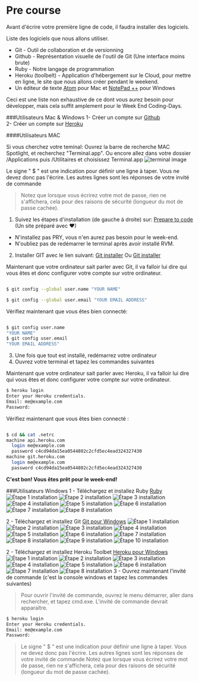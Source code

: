 Pre course
================

Avant d'écrire votre première ligne de code, il faudra installer des logiciels.

Liste des logiciels que nous allons utiliser.

- Git - Outil de collaboration et de versionning
- Github - Représentation visuelle de l'outil de Git (Une interface moins brute)
- Ruby - Notre langage de programmation
- Heroku (toolbelt) - Application d'hébergement sur le Cloud, pour mettre en ligne, le site que nous allons créer pendant le weekend.
- Un éditeur de texte [Atom](https://atom.io/ "Atom.io") pour Mac et [NotePad ++](https://notepad-plus-plus.org/fr/ "NotePad ++") pour Windows

Ceci est une liste non exhaustive de ce dont vous aurez besoin pour développer, mais cela suffit amplement pour le Week End Coding-Days.

###Utilisateurs Mac & Windows
1- Créer un compte sur [Github](https://github.com/join "Github")                                            
2- Créer un compte sur [Heroku](https://signup.heroku.com/ "Heroku")   


####Utilisateurs MAC

Si vous cherchez votre teminal: Ouvrez la barre de recherche MAC Spotlight, et recherchez "Terminal.app".
Ou encore allez dans votre dossier /Applications puis /Utilitaires et choisissez Terminal.app
![terminal image](http://apple.blogovlow.com/files/2012/02/Terminal.png)

Le signe " $ " est une indication pour définir une ligne à taper. Vous ne devez donc pas l'écrire. Les autres lignes sont les réponses de votre invité de commande

>Notez que lorsque vous écrirez votre mot de passe, rien ne s'affichera, cela pour des raisons de sécurité (longueur du mot de passe cachée).

1. Suivez les étapes d'installation (de gauche à droite) sur: [Prepare to code](http://www.preparetocode.io/mac/essential/ "prepare to code") (Un site préparé avec &#9829;)      

>
- N'installez pas PRY, vous n'en aurez pas besoin pour le week-end.
- N'oubliez pas de redémarrer le terminal après avoir installé RVM.

2. Installer GIT avec le lien suivant:
[Git installer](https://git-scm.com/download/mac "Git installer")
Ou
[Git installer](https://sourceforge.net/projects/git-osx-installer/files/latest/download "Git installer")

Maintenant que votre ordinateur sait parler avec Git, il va falloir lui dire qui vous êtes et donc configurer votre compte sur votre ordinateur.

```bash

$ git config --global user.name "YOUR NAME"

$ git config --global user.email "YOUR EMAIL ADDRESS"

```

Vérifiez maintenant que vous êtes bien connecté:

```bash

$ git config user.name
"YOUR NAME"
$ git config user.email
"YOUR EMAIL ADDRESS"

```


3. Une fois que tout est installé, redémarrez votre ordinateur                                                           
4. Ouvrez votre terminal et tapez les commandes suivantes          

Maintenant que votre ordinateur sait parler avec Heroku, il va falloir lui dire qui vous êtes et donc configurer votre compte sur votre ordinateur.

```bash
$ heroku login
Enter your Heroku credentials.
Email: me@example.com
Password:
```
Vérifiez maintenant que vous êtes bien connecté :

```bash

$ cd && cat .netrc
machine api.heroku.com
  login me@example.com
  password c4cd94da15ea0544802c2cfd5ec4ead324327430
machine git.heroku.com
  login me@example.com
  password c4cd94da15ea0544802c2cfd5ec4ead324327430

```

**C'est bon! Vous êtes prêt pour le week-end!**


###Utilisateurs Windows
1 - Téléchargez et installez Ruby [Ruby](http://rubyinstaller.org/downloads/ "Ruby")
![Étape 1 installation](https://raw.githubusercontent.com/Coding-Days/coding-days/master/assets/images/Pre%20Course/ruby/1.jpg)
![Étape 2 installation](https://raw.githubusercontent.com/Coding-Days/coding-days/master/assets/images/Pre%20Course/ruby/2.jpg)
![Étape 3 installation](https://raw.githubusercontent.com/Coding-Days/coding-days/master/assets/images/Pre%20Course/ruby/3.jpg)
![Étape 4 installation](https://raw.githubusercontent.com/Coding-Days/coding-days/master/assets/images/Pre%20Course/ruby/4.jpg)
![Étape 5 installation](https://raw.githubusercontent.com/Coding-Days/coding-days/master/assets/images/Pre%20Course/ruby/5.jpg)
![Étape 6 installation](https://raw.githubusercontent.com/Coding-Days/coding-days/master/assets/images/Pre%20Course/ruby/6.jpg)
![Étape 7 installation](https://raw.githubusercontent.com/Coding-Days/coding-days/master/assets/images/Pre%20Course/ruby/7.jpg)
![Étape 8 installation](https://raw.githubusercontent.com/Coding-Days/coding-days/master/assets/images/Pre%20Course/ruby/8.jpg)

2 - Téléchargez et installez Git [Git pour Windows](https://git-for-windows.github.io/ "Git pour Windows")
![Étape 1 installation](https://raw.githubusercontent.com/Coding-Days/coding-days/master/assets/images/Pre%20Course/git/1.jpg)
![Étape 2 installation](https://raw.githubusercontent.com/Coding-Days/coding-days/master/assets/images/Pre%20Course/git/2.jpg)
![Étape 3 installation](https://raw.githubusercontent.com/Coding-Days/coding-days/master/assets/images/Pre%20Course/git/3.jpg)
![Étape 4 installation](https://raw.githubusercontent.com/Coding-Days/coding-days/master/assets/images/Pre%20Course/git/4.jpg)
![Étape 5 installation](https://raw.githubusercontent.com/Coding-Days/coding-days/master/assets/images/Pre%20Course/git/5.jpg)
![Étape 6 installation](https://raw.githubusercontent.com/Coding-Days/coding-days/master/assets/images/Pre%20Course/git/6.jpg)
![Étape 7 installation](https://raw.githubusercontent.com/Coding-Days/coding-days/master/assets/images/Pre%20Course/git/7.jpg)
![Étape 8 installation](https://raw.githubusercontent.com/Coding-Days/coding-days/master/assets/images/Pre%20Course/git/8.jpg)
![Étape 9 installation](https://raw.githubusercontent.com/Coding-Days/coding-days/master/assets/images/Pre%20Course/git/9.jpg)
![Étape 10 installation](https://raw.githubusercontent.com/Coding-Days/coding-days/master/assets/images/Pre%20Course/git/10.jpg)

2 - Téléchargez et installez Heroku Toolbet [Heroku pour Windows](https://toolbelt.heroku.com/windows "Heroku pour Windows")
![Étape 1 installation](https://raw.githubusercontent.com/Coding-Days/coding-days/master/assets/images/Pre%20Course/heroku/1.jpg)
![Étape 2 installation](https://raw.githubusercontent.com/Coding-Days/coding-days/master/assets/images/Pre%20Course/heroku/2.jpg)
![Étape 3 installation](https://raw.githubusercontent.com/Coding-Days/coding-days/master/assets/images/Pre%20Course/heroku/3.jpg)
![Étape 4 installation](https://raw.githubusercontent.com/Coding-Days/coding-days/master/assets/images/Pre%20Course/heroku/4.jpg)
![Étape 5 installation](https://raw.githubusercontent.com/Coding-Days/coding-days/master/assets/images/Pre%20Course/heroku/5.jpg)
![Étape 6 installation](https://raw.githubusercontent.com/Coding-Days/coding-days/master/assets/images/Pre%20Course/heroku/6.jpg)
![Étape 7 installation](https://raw.githubusercontent.com/Coding-Days/coding-days/master/assets/images/Pre%20Course/heroku/7.jpg)
![Étape 8 installation](https://raw.githubusercontent.com/Coding-Days/coding-days/master/assets/images/Pre%20Course/heroku/8.jpg)
3 - Ouvrez maintenant l'invité de commande (c'est la console windows et tapez les commandes suivantes)
>Pour ouvrir l'invité de commande, ouvrez le menu démarrer, aller dans rechercher, et tapez cmd.exe.
>L'invité de commande devrait apparaître.

```bash
$ heroku login
Enter your Heroku credentials.
Email: me@example.com
Password:
```

>Le signe " $ " est une indication pour définir une ligne à taper. Vous ne devez donc pas l'écrire. Les autres lignes sont les réponses de votre invité de commande
>Notez que lorsque vous écrirez votre mot de passe, rien ne s'affichera, cela pour des raisons de sécurité (longueur du mot de passe cachée).
